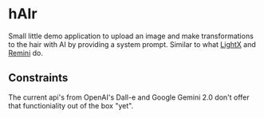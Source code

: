 # hAIr

Small little demo application to upload an image and make transformations to the hair with AI by providing a system prompt.
Similar to what [LightX](https://www.lightxeditor.com/api/ai-hairstyle/) and [Remini](https://remini.ai/) do.

## Constraints

The current api's from OpenAI's Dall-e and Google Gemini 2.0 don't offer that functioniality out of the box "yet".
